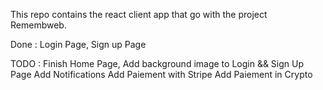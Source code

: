 This repo contains the react client app that go with the project Remembweb.

Done :
Login Page,
Sign up Page

TODO :
Finish Home Page,
Add background image to Login && Sign Up Page
Add Notifications
Add Paiement with Stripe
Add Paiement in Crypto
